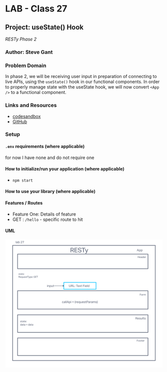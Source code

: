 # LAB - Class 27

## Project: useState() Hook
*RESTy Phase 2*

### Author: Steve Gant

### Problem Domain  

In phase 2, we will be receiving user input in preparation of connecting to live APIs, using the `useState()` hook in our functional components. In order to properly manage state with the useState hook, we will now convert `<App />` to a functional component.

### Links and Resources

- [codesandbox](https://codesandbox.io/p/github/stevengant/resty3/lab27?workspaceId=8be27d1e-468c-4d8f-a4af-75875ccb2c76&file=%2Fsrc%2FApp.jsx)
- [GitHub](https://github.com/stevengant/resty3/tree/lab27)

### Setup

#### `.env` requirements (where applicable)

for now I have none and do not require one


#### How to initialize/run your application (where applicable)

- `npm start`

#### How to use your library (where applicable)

#### Features / Routes

- Feature One: Details of feature
- GET : `/hello` - specific route to hit



#### UML

![](assets/Lab27UML.png)